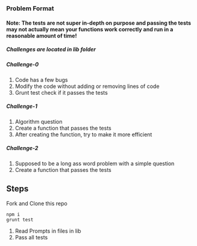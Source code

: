 ### Problem Format

#### Note: The tests are not super in-depth on purpose and passing the tests may not actually mean your functions work correctly and run in a reasonable amount of time!

##### Challenges are located in lib folder

##### Challenge-0

1. Code has a few bugs
1. Modify the code without adding or removing lines of code
1. Grunt test check if it passes the tests

##### Challenge-1

1. Algorithm question
1. Create a function that passes the tests
1. After creating the function, try to make it more efficient

##### Challenge-2

1. Supposed to be a long ass word problem with a simple question
1. Create a function that passes the tests

## Steps

Fork and Clone this repo

```
npm i
grunt test
```

1. Read Prompts in files in lib
1. Pass all tests
